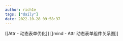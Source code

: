 ```yaml
---
author: rich1e
tags: ["daily"]
date: 2022-10-28 09:58:37
---
```



[[Attr - 动态表单优化]]
[[mind - Attr 动态表单组件关系图]]